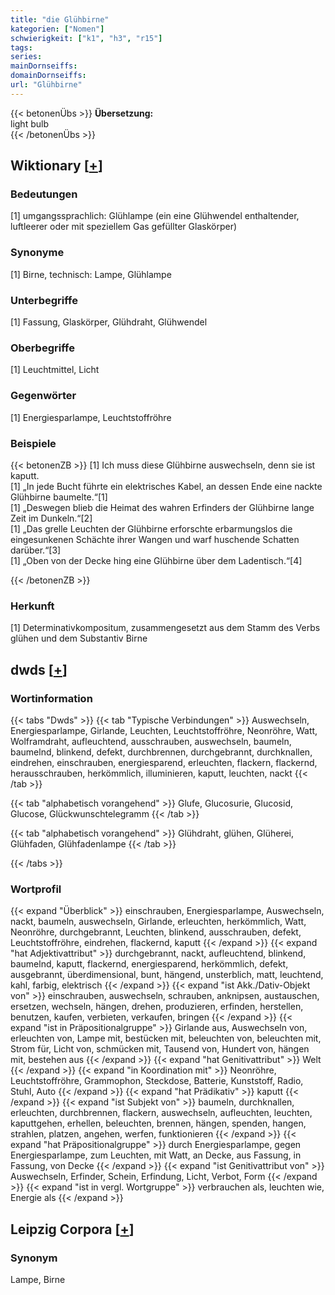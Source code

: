 ```yaml
---
title: "die Glühbirne"
kategorien: ["Nomen"]
schwierigkeit: ["k1", "h3", "r15"]
tags:
series:
mainDornseiffs:
domainDornseiffs:
url: "Glühbirne"
---
```


{{< betonenÜbs >}}
**Übersetzung:**  
light  bulb  
{{< /betonenÜbs >}}

## Wiktionary [[+](https://de.wiktionary.org/wiki/Glühbirne)]

### Bedeutungen
[1] umgangssprachlich: Glühlampe (ein eine Glühwendel enthaltender, luftleerer oder mit speziellem Gas gefüllter Glaskörper)  

### Synonyme
[1] Birne, technisch: Lampe, Glühlampe  

### Unterbegriffe
[1] Fassung, Glaskörper, Glühdraht, Glühwendel  

### Oberbegriffe
[1] Leuchtmittel, Licht  

### Gegenwörter
[1] Energiesparlampe, Leuchtstoffröhre  

### Beispiele
{{< betonenZB >}}
[1] Ich muss diese Glühbirne auswechseln, denn sie ist kaputt.  
[1] „In jede Bucht führte ein elektrisches Kabel, an dessen Ende eine nackte Glühbirne baumelte.“[1]  
[1] „Deswegen blieb die Heimat des wahren Erfinders der Glühbirne lange Zeit im Dunkeln.“[2]  
[1] „Das grelle Leuchten der Glühbirne erforschte erbarmungslos die eingesunkenen Schächte ihrer Wangen und warf huschende Schatten darüber.“[3]  
[1] „Oben von der Decke hing eine Glühbirne über dem Ladentisch.“[4]  

{{< /betonenZB >}}
### Herkunft
[1] Determinativkompositum, zusammengesetzt aus dem Stamm des Verbs glühen und dem Substantiv Birne  



## dwds [[+](https://www.dwds.de/wb/Glühbirne)]

### Wortinformation
{{< tabs "Dwds" >}}
{{< tab "Typische Verbindungen" >}}
Auswechseln, Energiesparlampe, Girlande, Leuchten, Leuchtstoffröhre, Neonröhre, Watt, Wolframdraht, aufleuchtend, ausschrauben, auswechseln, baumeln, baumelnd, blinkend, defekt, durchbrennen, durchgebrannt, durchknallen, eindrehen, einschrauben, energiesparend, erleuchten, flackern, flackernd, herausschrauben, herkömmlich, illuminieren, kaputt, leuchten, nackt
{{< /tab >}}

{{< tab "alphabetisch vorangehend" >}}
Glufe, Glucosurie, Glucosid, Glucose, Glückwunschtelegramm
{{< /tab >}}

{{< tab "alphabetisch vorangehend" >}}
Glühdraht, glühen, Glüherei, Glühfaden, Glühfadenlampe
{{< /tab >}}

{{< /tabs >}}

### Wortprofil
{{< expand "Überblick" >}} einschrauben, Energiesparlampe, Auswechseln, nackt, baumeln, auswechseln, Girlande, erleuchten, herkömmlich, Watt, Neonröhre, durchgebrannt, Leuchten, blinkend, ausschrauben, defekt, Leuchtstoffröhre, eindrehen, flackernd, kaputt {{< /expand >}}
{{< expand "hat Adjektivattribut" >}} durchgebrannt, nackt, aufleuchtend, blinkend, baumelnd, kaputt, flackernd, energiesparend, herkömmlich, defekt, ausgebrannt, überdimensional, bunt, hängend, unsterblich, matt, leuchtend, kahl, farbig, elektrisch {{< /expand >}}
{{< expand "ist Akk./Dativ-Objekt von" >}} einschrauben, auswechseln, schrauben, anknipsen, austauschen, ersetzen, wechseln, hängen, drehen, produzieren, erfinden, herstellen, benutzen, kaufen, verbieten, verkaufen, bringen {{< /expand >}}
{{< expand "ist in Präpositionalgruppe" >}} Girlande aus, Auswechseln von, erleuchten von, Lampe mit, bestücken mit, beleuchten von, beleuchten mit, Strom für, Licht von, schmücken mit, Tausend von, Hundert von, hängen mit, bestehen aus {{< /expand >}}
{{< expand "hat Genitivattribut" >}} Welt {{< /expand >}}
{{< expand "in Koordination mit" >}} Neonröhre, Leuchtstoffröhre, Grammophon, Steckdose, Batterie, Kunststoff, Radio, Stuhl, Auto {{< /expand >}}
{{< expand "hat Prädikativ" >}} kaputt {{< /expand >}}
{{< expand "ist Subjekt von" >}} baumeln, durchknallen, erleuchten, durchbrennen, flackern, auswechseln, aufleuchten, leuchten, kaputtgehen, erhellen, beleuchten, brennen, hängen, spenden, hangen, strahlen, platzen, angehen, werfen, funktionieren {{< /expand >}}
{{< expand "hat Präpositionalgruppe" >}} durch Energiesparlampe, gegen Energiesparlampe, zum Leuchten, mit Watt, an Decke, aus Fassung, in Fassung, von Decke {{< /expand >}}
{{< expand "ist Genitivattribut von" >}} Auswechseln, Erfinder, Schein, Erfindung, Licht, Verbot, Form {{< /expand >}}
{{< expand "ist in vergl. Wortgruppe" >}} verbrauchen als, leuchten wie, Energie als {{< /expand >}}

## Leipzig Corpora [[+](https://corpora.uni-leipzig.de/en/res?word=Glühbirne&corpusId=deu_newscrawl-public_2018)]


### Synonym
Lampe, Birne

